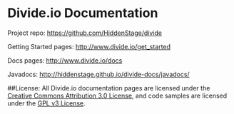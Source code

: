 Divide.io Documentation
===========
Project repo: https://github.com/HiddenStage/divide

Getting Started pages: http://www.divide.io/get_started

Docs pages: http://www.divide.io/docs

Javadocs: http://hiddenstage.github.io/divide-docs/javadocs/

##License:
All Divide.io documentation pages are licensed under the [Creative Commons Attribution 3.0 License](http://creativecommons.org/licenses/by/3.0/), and code samples are licensed under the [GPL v3 License](http://www.gnu.org/copyleft/gpl.html).
